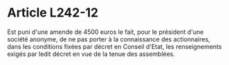# Article L242-12

Est puni d'une amende de 4500 euros le fait, pour le président d'une société anonyme, de ne pas porter à la connaissance des actionnaires, dans les conditions fixées par décret en Conseil d'Etat, les renseignements exigés par ledit décret en vue de la tenue des assemblées.
